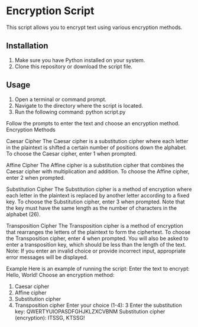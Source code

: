 # Encryption Script

This script allows you to encrypt text using various encryption methods.

## Installation

1. Make sure you have Python installed on your system.
2. Clone this repository or download the script file.

## Usage

1. Open a terminal or command prompt.
2. Navigate to the directory where the script is located.
3. Run the following command: python script.py

Follow the prompts to enter the text and choose an encryption method.
Encryption Methods

Caesar Cipher
The Caesar cipher is a substitution cipher where each letter in the plaintext is shifted a certain number of positions down the alphabet.
To choose the Caesar cipher, enter 1 when prompted.

Affine Cipher
The Affine cipher is a substitution cipher that combines the Caesar cipher with multiplication and addition.
To choose the Affine cipher, enter 2 when prompted.

Substitution Cipher
The Substitution cipher is a method of encryption where each letter in the plaintext is replaced by another letter according to a fixed key.
To choose the Substitution cipher, enter 3 when prompted. Note that the key must have the same length as the number of characters in the alphabet (26).

Transposition Cipher
The Transposition cipher is a method of encryption that rearranges the letters of the plaintext to form the ciphertext.
To choose the Transposition cipher, enter 4 when prompted. You will also be asked to enter a transposition key, which should be less than the length of the text.
Note: If you enter an invalid choice or provide incorrect input, appropriate error messages will be displayed.

Example
Here is an example of running the script:
Enter the text to encrypt: Hello, World!
Choose an encryption method:
1. Caesar cipher
2. Affine cipher
3. Substitution cipher
4. Transposition cipher
Enter your choice (1-4): 3
Enter the substitution key: QWERTYUIOPASDFGHJKLZXCVBNM
Substitution cipher (encryption): ITSSG, KTSSG!